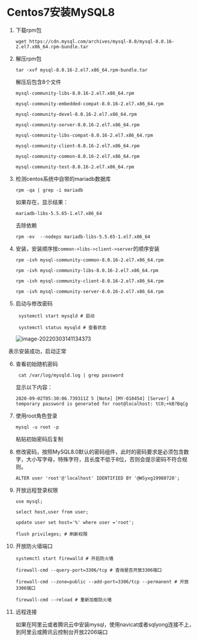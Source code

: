 # Centos7安装MySQL8

1. 下载rpm包

   ```shell
   wget https://cdn.mysql.com/archives/mysql-8.0/mysql-8.0.16-2.el7.x86_64.rpm-bundle.tar
   ```

2. 解压rpm包

   ```shell
   tar -xvf mysql-8.0.16-2.el7.x86_64.rpm-bundle.tar
   ```

   解压后包含8个文件

   ```shell
   mysql-community-libs-8.0.16-2.el7.x86_64.rpm
   
   mysql-community-embedded-compat-8.0.16-2.el7.x86_64.rpm
   
   mysql-community-devel-8.0.16-2.el7.x86_64.rpm
   
   mysql-community-server-8.0.16-2.el7.x86_64.rpm
   
   mysql-community-libs-compat-8.0.16-2.el7.x86_64.rpm
   
   mysql-community-client-8.0.16-2.el7.x86_64.rpm
   
   mysql-community-common-8.0.16-2.el7.x86_64.rpm
   
   mysql-community-test-8.0.16-2.el7.x86_64.rpm
   ```

3. 检测centos系统中自带的mariadb数据库

   ```shell
   rpm -qa | grep -i mariadb
   ```

   如果存在，显示结果：

   ```shell
   mariadb-libs-5.5.65-1.el7.x86_64
   ```

   去除依赖

   ```shell
   rpm -ev  --nodeps mariadb-libs-5.5.65-1.el7.x86_64
   ```

4. 安装，安装顺序按`common->libs->client->server`的顺序安装

   ```shell
   rpm -ivh mysql-community-common-8.0.16-2.el7.x86_64.rpm
   
   rpm -ivh mysql-community-libs-8.0.16-2.el7.x86_64.rpm
   
   rpm -ivh mysql-community-client-8.0.16-2.el7.x86_64.rpm
   
   rpm -ivh mysql-community-server-8.0.16-2.el7.x86_64.rpm
   ```

5. 启动与修改密码

   ```shell
    systemctl start mysqld # 启动
    
    systemctl status mysqld # 查看状态
   ```

   ![image-20220303141134373](https://yxgspace.oss-cn-beijing.aliyuncs.com/img/image-20220303141134373.png)

​	表示安装成功，启动正常

6. 查看初始随机密码

   ```shell
    cat /var/log/mysqld.log | grep password
   ```

   显示以下内容：

   ```shell
   2020-09-02T05:30:06.739311Z 5 [Note] [MY-010454] [Server] A temporary password is generated for root@localhost: tC0;+kB?BqCg
   ```

7. 使用root角色登录

   ```shell
   mysql -u root -p
   ```

   粘贴初始密码后复制

8. 修改密码，按照MySQL8.0默认的密码组件，此时的密码要求是必须包含数字，大小写字母，特殊字符，且长度不低于8位，否则会提示密码不符合规则。

   ```shell
   ALTER user 'root'@'localhost' IDENTIFIED BY '@WSyxg19980720';
   ```

9. 开放远程登录权限

   ```shell
   use mysql;
   
   select host,user from user;
   
   update user set host='%' where user ='root';
   
   flush privileges; # 刷新权限
   ```

10. 开放防火墙端口

    ```shell
    systemctl start firewalld # 开启防火墙
    
    firewall-cmd --query-port=3306/tcp # 查询是否开放3306端口
    
    firewall-cmd --zone=public --add-port=3306/tcp --permanent # 开放3306端口
    
    firewall-cmd --reload # 重新加载防火墙
    ```

11. 远程连接

    如果在阿里云或者腾讯云中安装mysql，使用navicat或者sqlyong连接不上，到阿里云或腾讯云控制台开放2206端口
